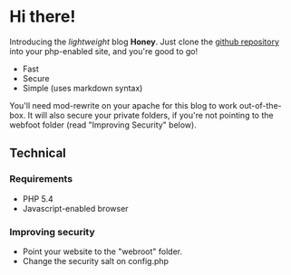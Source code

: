 # Hi there!

Introducing the _lightweight_ blog **Honey**. Just clone the [github repository](http://github.com) into your php-enabled site, and you're good to go!

* Fast
* Secure
* Simple (uses markdown syntax)

You'll need mod-rewrite on your apache for this blog to work out-of-the-box. It will also secure your private folders, if you're not pointing to the webfoot folder (read "Improving Security" below).

## Technical

### Requirements
* PHP 5.4
* Javascript-enabled browser

### Improving security
* Point your website to the "webroot" folder.
* Change the security salt on config.php
